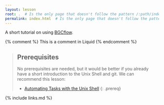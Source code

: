 ```yaml
---
layout: lesson
root: .  # Is the only page that doesn't follow the pattern /:path/index.html
permalink: index.html  # Is the only page that doesn't follow the pattern /:path/index.html
---
```

A short tutorial on using [BGCflow](https://github.com/NBChub/bgcflow).

<!-- this is an html comment -->

{% comment %} This is a comment in Liquid {% endcomment %}

> ## Prerequisites
> No prerequisites are needed, but it would be better if you already have a short introduction to the Unix Shell and git.
> We can recommend this lesson:
> - [Automating Tasks with the Unix Shell](https://data-science-for-biotech.github.io/shell-novice/)
{: .prereq}

{% include links.md %}
